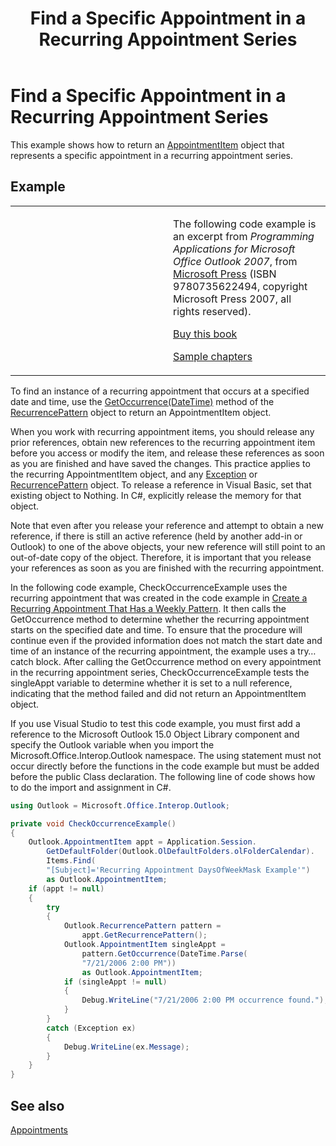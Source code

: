﻿---
title: 'Find a Specific Appointment in a Recurring Appointment Series'
TOCTitle: 'Find a Specific Appointment in a Recurring Appointment Series'
ms:assetid: 01f55f04-7245-4325-a354-50a6eb270a31
ms:mtpsurl: https://msdn.microsoft.com/en-us/library/Ff184586(v=office.15)
ms:contentKeyID: 55119812
ms.date: 07/24/2014
mtps_version: v=office.15
dev_langs:
- csharp
---

# Find a Specific Appointment in a Recurring Appointment Series

This example shows how to return an [AppointmentItem](https://msdn.microsoft.com/en-us/library/bb645611\(v=office.15\)) object that represents a specific appointment in a recurring appointment series.

## Example

<table>
<colgroup>
<col style="width: 50%" />
<col style="width: 50%" />
</colgroup>
<tbody>
<tr class="odd">
<td><p></p></td>
<td><p>The following code example is an excerpt from <em>Programming Applications for Microsoft Office Outlook 2007</em>, from <a href="http://www.microsoft.com/learning/books/default.mspx">Microsoft Press</a> (ISBN 9780735622494, copyright Microsoft Press 2007, all rights reserved).</p>
<p><a href="http://www.amazon.com/gp/product/0735622493?ie=utf8%26tag=msmsdn-20%26linkcode=as2%26camp=1789%26creative=9325%26creativeasin=0735622493">Buy this book</a></p>
<p><a href="https://msdn.microsoft.com/en-us/library/cc513844(v=office.15)">Sample chapters</a></p></td>
</tr>
</tbody>
</table>


To find an instance of a recurring appointment that occurs at a specified date and time, use the [GetOccurrence(DateTime)](https://msdn.microsoft.com/en-us/library/bb622806\(v=office.15\)) method of the [RecurrencePattern](https://msdn.microsoft.com/en-us/library/bb608903\(v=office.15\)) object to return an AppointmentItem object.

When you work with recurring appointment items, you should release any prior references, obtain new references to the recurring appointment item before you access or modify the item, and release these references as soon as you are finished and have saved the changes. This practice applies to the recurring AppointmentItem object, and any [Exception](https://msdn.microsoft.com/en-us/library/bb610440\(v=office.15\)) or [RecurrencePattern](https://msdn.microsoft.com/en-us/library/bb608903\(v=office.15\)) object. To release a reference in Visual Basic, set that existing object to Nothing. In C\#, explicitly release the memory for that object.

Note that even after you release your reference and attempt to obtain a new reference, if there is still an active reference (held by another add-in or Outlook) to one of the above objects, your new reference will still point to an out-of-date copy of the object. Therefore, it is important that you release your references as soon as you are finished with the recurring appointment.

In the following code example, CheckOccurrenceExample uses the recurring appointment that was created in the code example in [Create a Recurring Appointment That Has a Weekly Pattern](how-to-create-a-recurring-appointment-that-has-a-weekly-pattern.md). It then calls the GetOccurrence method to determine whether the recurring appointment starts on the specified date and time. To ensure that the procedure will continue even if the provided information does not match the start date and time of an instance of the recurring appointment, the example uses a try…catch block. After calling the GetOccurrence method on every appointment in the recurring appointment series, CheckOccurrenceExample tests the singleAppt variable to determine whether it is set to a null reference, indicating that the method failed and did not return an AppointmentItem object.

If you use Visual Studio to test this code example, you must first add a reference to the Microsoft Outlook 15.0 Object Library component and specify the Outlook variable when you import the Microsoft.Office.Interop.Outlook namespace. The using statement must not occur directly before the functions in the code example but must be added before the public Class declaration. The following line of code shows how to do the import and assignment in C\#.

``` csharp
using Outlook = Microsoft.Office.Interop.Outlook;
```

``` csharp
private void CheckOccurrenceExample()
{
    Outlook.AppointmentItem appt = Application.Session.
        GetDefaultFolder(Outlook.OlDefaultFolders.olFolderCalendar).
        Items.Find(
        "[Subject]='Recurring Appointment DaysOfWeekMask Example'")
        as Outlook.AppointmentItem;
    if (appt != null)
    {
        try
        {
            Outlook.RecurrencePattern pattern =
                appt.GetRecurrencePattern();
            Outlook.AppointmentItem singleAppt =
                pattern.GetOccurrence(DateTime.Parse(
                "7/21/2006 2:00 PM"))
                as Outlook.AppointmentItem;
            if (singleAppt != null)
            {
                Debug.WriteLine("7/21/2006 2:00 PM occurrence found.");
            }
        }
        catch (Exception ex)
        {
            Debug.WriteLine(ex.Message);
        }
    }
}
```

## See also



[Appointments](appointments.md)

